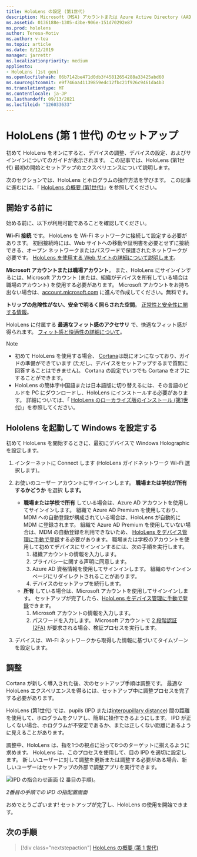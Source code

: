 ```yaml
---
title: HoloLens の設定 (第1世代)
description: Microsoft (MSA) アカウントまたは Azure Active Directory (AAD) アカウントを使用して Wi-Fi ネットワーク上で初めて HoloLens を設定する方法について説明します。
ms.assetid: 0136188e-1305-43be-906e-151d70292e87
ms.prod: hololens
author: Teresa-Motiv
ms.author: v-tea
ms.topic: article
ms.date: 8/12/2019
manager: jarrettr
ms.localizationpriority: medium
appliesto:
- HoloLens (1st gen)
ms.openlocfilehash: 06b7142be471d0db3f45812654288a33425abd60
ms.sourcegitcommit: e9f746aa41139859edc12fbc21f926c9461da4b3
ms.translationtype: MT
ms.contentlocale: ja-JP
ms.lasthandoff: 09/13/2021
ms.locfileid: "126033633"
---
```

# <a name="set-up-your-hololens-1st-gen"></a>HoloLens (第 1 世代) のセットアップ

初めて HoloLens をオンにすると、デバイスの調整、デバイスの設定、およびサインインについてのガイドが表示されます。  この記事では、HoloLens (第1世代) 最初の開始とセットアップのエクスペリエンスについて説明します。

次のセクションでは、HoloLens とホログラムの操作方法を学びます。 この記事に進むには、「 [HoloLens の概要 (第1世代)](hololens1-basic-usage.md)」を参照してください。

## <a name="before-you-start"></a>開始する前に

始める前に、以下が利用可能であることを確認してください。

**Wi-Fi 接続** です。 HoloLens を Wi-Fi ネットワークに接続して設定する必要があります。 初回接続時には、Web サイトへの移動や証明書を必要とせずに接続できる、オープン ネットワークまたはパスワードで保護されたネットワークが必要です。 [HoloLens を使用する Web サイトの詳細について説明します](hololens-offline.md)。

**Microsoft アカウントまたは職場アカウント**。 また、HoloLens にサインインするには、Microsoft アカウント (または、組織がデバイスを所有している場合は職場のアカウント) を使用する必要があります。 Microsoft アカウントをお持ち出ない場合は、[account.microsoft.com](https://account.microsoft.com) に進んで作成してください。無料です。

**トリップの危険性がない、安全で明るく照らされた空間**。 [正常性と安全性に関する情報](https://go.microsoft.com/fwlink/p/?LinkId=746661)。

HoloLens に付属する **最適なフィット感のアクセサリ** で、快適なフィット感が得られます。 [フィット感と快適性の詳細について](https://support.microsoft.com/help/12632/hololens-fit-your-hololens)。

> [!NOTE]
>  
> - 初めて HoloLens を使用する場合、 [Cortana](hololens-cortana.md)は既にオンになっており、ガイドの準備ができています (ただし、デバイスをセットアップするまで質問に回答することはできません)。 Cortana の設定でいつでも Cortana をオフにすることができます。
> - HoloLens の簡体字中国語または日本語版に切り替えるには、その言語のビルドを PC にダウンロードし、HoloLens にインストールする必要があります。 詳細については、「 [HoloLens のローカライズ版のインストール (第1世代)](hololens1-install-localized.md)」を参照してください。

## <a name="start-your-hololens-and-set-up-windows"></a>Hololens を起動して Windows を設定する

初めて HoloLens を開始するときに、最初にデバイスで Windows Holographic を設定します。

1. インターネットに Connect します (HoloLens ガイドネットワーク Wi-Fi 選択します)。

1. お使いのユーザー アカウントにサインインします。 **職場または学校が所有するかどうか** を選択 **します。**
    - **職場または学校で所有** している場合は、Azure AD アカウントを使用してサインインします。 組織で Azure AD Premium を使用しており、MDM への自動登録が構成されている場合は、HoloLens が自動的に MDM に登録されます。 組織で Azure AD Premium を使用していない場合は、MDM の自動登録を利用できないため、 [HoloLens をデバイス管理に手動で登録](hololens-enroll-mdm.md#different-ways-to-enroll)する必要があります。 職場または学校のアカウントを使用して初めてデバイスにサインインするには、次の手順を実行します。
        1. 組織アカウントの情報を入力します。
        1. プライバシーに関する声明に同意します。
        1. Azure AD 資格情報を使用してサインインします。 組織のサインイン ページにリダイレクトされることがあります。
        1. デバイスのセットアップを続行します。
    - **所有** している場合は、Microsoft アカウントを使用してサインインします。 セットアップが完了したら、[HoloLens をデバイス管理に手動で登録](hololens-enroll-mdm.md#different-ways-to-enroll)できます。
        1. Microsoft アカウントの情報を入力します。
        1. パスワードを入力します。 Microsoft アカウントで [2 段階認証 (2FA)](https://blogs.technet.microsoft.com/microsoft_blog/2013/04/17/microsoft-account-gets-more-secure/) が要求される場合、検証プロセスを実行します。

1. デバイスは、Wi-Fi ネットワークから取得した情報に基づいてタイムゾーンを設定します。

## <a name="calibration"></a>調整

Cortana が新しく導入された後、次のセットアップ手順は調整です。 最適な HoloLens エクスペリエンスを得るには、セットアップ中に調整プロセスを完了する必要があります。

HoloLens (第1世代) では、pupils (IPD または[interpupillary distance](https://en.wikipedia.org/wiki/Interpupillary_distance)) 間の距離を使用して、ホログラムをクリアし、簡単に操作できるようにします。 IPD が正しくない場合、ホログラムが不安定であるか、または正しくない距離にあるように見えることがあります。

調整中、HoloLens は、指を1つの視点に沿って6つのターゲットに揃えるように求めます。 HoloLens は、このプロセスを使用して、目の IPD を適切に設定します。 新しいユーザーに対して調整を更新または調整する必要がある場合、新しいユーザーはセットアップの外部で調整アプリを実行できます。

![IPD の指合わせ画面 (2 番目の手順)。](./images/ipd-finger-alignment-300px.jpg)

*2番目の手順での IPD の指配置画面*

おめでとうございます! セットアップが完了し、HoloLens の使用を開始できます。

## <a name="next-steps"></a>次の手順

> [!div class="nextstepaction"]
> [HoloLens の概要 (第 1 世代)](hololens1-basic-usage.md)
